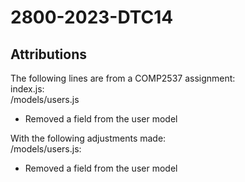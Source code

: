 # 2800-2023-DTC14

## Attributions

The following lines are from a COMP2537 assignment: <br>
index.js: <br>
/models/users.js <br>

- Removed a field from the user model

With the following adjustments made: <br>
/models/users.js: <br>

- Removed a field from the user model
